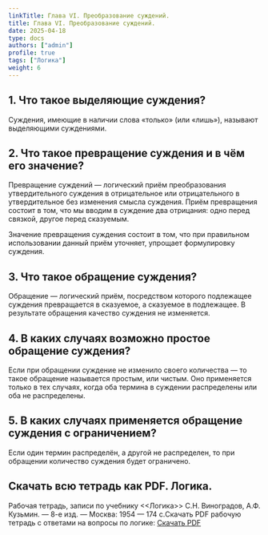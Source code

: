 ```yaml
---
linkTitle: Глава VI. Преобразование суждений.
title: Глава VI. Преобразование суждений.
date: 2025-04-18
type: docs
authors: ["admin"]
profile: true
tags: ["Логика"]
weight: 6
---
```


## 1. Что такое выделяющие суждения?

Суждения, имеющие в наличии слова «только» (или «лишь»), называют выделяющими суждениями.

## 2. Что такое превращение суждения и в чём его значение?

Превращение суждений — логический приём преобразования утвердительного суждения в отрицательное или отрицательного в утвердительное без изменения смысла суждения. Приём превращения состоит в том, что мы вводим в суждение два отрицания: одно перед связкой, другое перед сказуемым.

Значение превращения суждения состоит в том, что при правильном использовании данный приём уточняет, упрощает формулировку суждения.

## 3. Что такое обращение суждения?

Обращение — логический приём, посредством которого подлежащее суждения превращается в сказуемое, а сказуемое в подлежащее. В результате обращения качество суждения не изменяется.

## 4. В каких случаях возможно простое обращение суждения?

Если при обращении суждение не изменило своего количества — то такое обращение называется простым, или чистым. Оно применяется только в тех случаях, когда оба термина в суждении распределены или оба не распределены.

## 5. В каких случаях применяется обращение суждения с ограничением?

Если один термин распределён, а другой не распределен, то при обращении количество суждения будет ограничено.

## Скачать всю тетрадь как PDF. Логика.

Рабочая тетрадь, записи по учебнику <<Логика>> С.Н. Виноградов, А.Ф. Кузьмин. — 8-е изд. — Москва: 1954 — 174 c.Скачать PDF рабочую тетрадь с ответами на вопросы по логике: [Скачать PDF](https://temavladin.github.io/uploads/Logika-Vladin-2024.pdf)